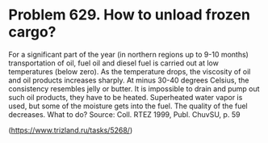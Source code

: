 # Problem 629. How to unload frozen cargo? 

For a significant part of the year (in northern regions up to 9-10 months) transportation of oil, fuel oil and diesel fuel is carried out at low temperatures (below zero). As the temperature drops, the viscosity of oil and oil products increases sharply. At minus 30-40 degrees Celsius, the consistency resembles jelly or butter. It is impossible to drain and pump out such oil products, they have to be heated. Superheated water vapor is used, but some of the moisture gets into the fuel. The quality of the fuel decreases. What to do? Source: Coll. RTEZ 1999, Publ. ChuvSU, p. 59

(https://www.trizland.ru/tasks/5268/)